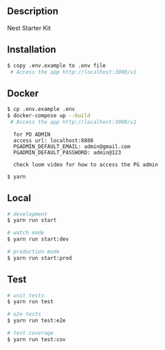 

## Description
Nest Starter Kit
## Installation

```bash
$ copy .env.example to .env file
 # Access the app http://localhost:3000/v1
```

## Docker

```bash
$ cp .env.example .env
$ docker-compose up --build
 # Access the app http://localhost:3000/v1

```


```
  for PD ADMIN
  access url: localhost:8888
  PGADMIN_DEFAULT_EMAIL: admin@gmail.com
  PGADMIN_DEFAULT_PASSWORD: admin@123

  check loom video for how to access the PG admin  

```
```bash
$ yarn
```
## Local
```bash
# development
$ yarn run start

# watch mode
$ yarn run start:dev

# production mode
$ yarn run start:prod
```

## Test

```bash
# unit tests
$ yarn run test

# e2e tests
$ yarn run test:e2e

# test coverage
$ yarn run test:cov
```

